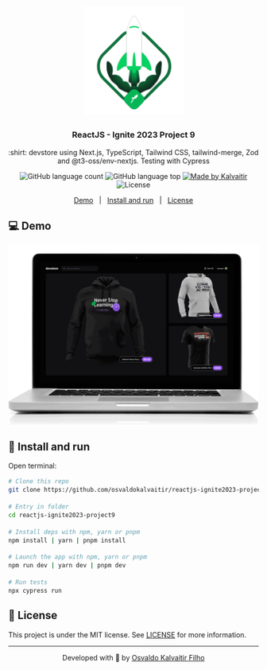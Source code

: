 <h1 align="center">
    <img src="/.github/assets/logo.svg"
    width="200px"
    alt="Logo" />
</h1>

<h3 align="center">
  ReactJS - Ignite 2023 Project 9
</h3>

<p align="center">
  :shirt: devstore using Next.js, TypeScript, Tailwind CSS, tailwind-merge, Zod and @t3-oss/env-nextjs. Testing with Cypress
</p>
    
<p align="center">
  <img alt="GitHub language count" src="https://img.shields.io/github/languages/count/osvaldokalvaitir/reactjs-ignite2023-project9.svg?color=00A83A">

  <img alt="GitHub language top" src="https://img.shields.io/github/languages/top/osvaldokalvaitir/reactjs-ignite2023-project9.svg?color=00A83A">

  <a href="https://kalvaitir.com/">
    <img alt="Made by Kalvaitir" src="https://img.shields.io/badge/made%20by-Kalvaitir-00A83A">
  </a>

  <img alt="License" src="https://img.shields.io/badge/license-MIT-00A83A">
</p>

<p align="center">
  <a href="#computer-demo">Demo</a>&nbsp;&nbsp;&nbsp;|&nbsp;&nbsp;&nbsp;<a href="#wrench-install-and-run">Install and run</a>&nbsp;&nbsp;&nbsp;|&nbsp;&nbsp;&nbsp;<a href="#memo-license">License</a>
</p>

## :computer: Demo

<p align="center">
  <img src="/.github/assets/demo.gif" alt="Demo" />
</p>

## :wrench: Install and run

Open terminal:

```sh
# Clone this repo
git clone https://github.com/osvaldokalvaitir/reactjs-ignite2023-project9

# Entry in folder
cd reactjs-ignite2023-project9

# Install deps with npm, yarn or pnpm
npm install | yarn | pnpm install

# Launch the app with npm, yarn or pnpm
npm run dev | yarn dev | pnpm dev

# Run tests
npx cypress run
```

## :memo: License

This project is under the MIT license. See [LICENSE](/LICENSE) for more information.

---

<p align="center">
Developed with 💚 by <a href="https://www.linkedin.com/in/osvaldokalvaitir">Osvaldo Kalvaitir Filho</a>
</p>
